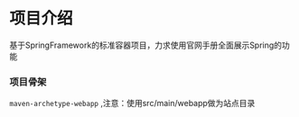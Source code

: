 # 项目介绍
基于SpringFramework的标准容器项目，力求使用官网手册全面展示Spring的功能

### 项目骨架
`maven-archetype-webapp` ,注意：使用src/main/webapp做为站点目录
